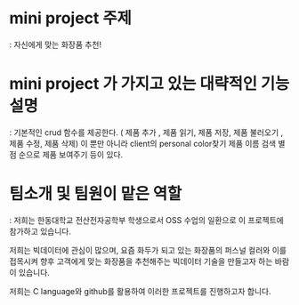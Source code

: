 # mini project 주제 
: 자신에게 맞는 화장품 추천!


# mini project 가 가지고 있는 대략적인 기능 설명 

: 기본적인 crud 함수를 제공한다. ( 제품 추가 , 제품 읽기, 제품 저장, 제품 불러오기 ,제품 수정, 제품 삭제)
이 뿐만 아니라 client의 personal color찾기 제품 이름 검색 별점 순으로 제품 보여주기 등이 있다.

# 팀소개 및 팀원이 맡은 역할

: 저희는 한동대학교 전산전자공학부 학생으로서 OSS 수업의 일환으로 이 프로젝트에 참가하고 있습니다. 

저희는 빅데이터에 관심이 많으며, 요즘 화두가 되고 있는 화장품의 퍼스널 컬러와 이를 접목시켜 향후 고객에게 맞는 화장품을 추천해주는 빅데이터 기술을 만들고자 하는 바람이 있습니다. 

저희는 C language와 github를 활용하여 이러한 프로젝트를 진행하고자 합니다. 
